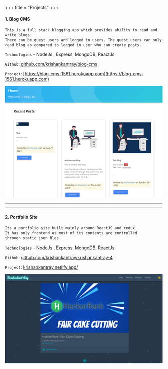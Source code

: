 +++
title = "Projects"
+++
#### 1. Blog CMS

```shell
This‌‌ is‌‌ a‌‌ full‌‌ stack‌‌ blogging‌‌ app‌‌ which‌‌ provides ability‌‌ to‌‌ read‌‌ and‌‌ write‌‌ blogs. 
There‌‌ can‌‌ be‌‌ guest‌‌ users‌‌ and‌‌ logged‌‌ in‌‌ users.‌‌ The‌‌ guest ‌‌users‌‌ can‌‌ only‌‌
read‌‌ blog‌‌ as‌‌ compared‌‌ to‌‌ logged in‌‌ user‌‌ who‌‌ can‌‌ create‌‌ posts.‌
```
`Technologies‌‌‌` -‌‌ NodeJs ,‌‌ Express,‌‌ MongoDB,‌‌ ReactJs‌

`Github‌‌‌`:‌ [github.com/krishankantray/blog-cms‌](github.com/krishankantray/blog-cms‌) ‌

`Project‌`:‌  [https://blog-cms-1561.herokuapp.com‌](https://blog-cms-1561.herokuapp.com‌)

![Blog CMS](/img/blog-cms.png)


***
***

#### 2. Portfolio Site

```shell
Its‌‌ a‌‌ portfolio‌‌ site‌‌ built‌‌ mainly‌‌ around‌‌ ReactJS‌‌ and redux. 
‌‌It‌‌ has‌‌ only‌‌ frontend‌‌ as‌‌ most‌‌ of‌‌ its‌‌ contents‌‌ are controlled‌‌ 
through‌‌ static‌‌ json‌‌ ﬁles.
```

`Technologies‌‌‌` -‌‌ NodeJs ,‌‌ Express,‌‌ MongoDB,‌‌ ReactJs‌

`Github‌‌‌`:‌ [github.com/krishankantray/krishankantray-4‌](https://github.com/krishankantray/krishankantray-4) ‌

`Project‌`:‌  [krishankantray.netlify.app/‌](https://krishankantray.netlify.app/)

![Portfolio Site](/img/portfolio.png)
